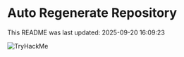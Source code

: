 # Auto Regenerate Repository

This README was last updated: 2025-09-20 16:09:23

 ![TryHackMe](https://tryhackme.com/badge/533634)